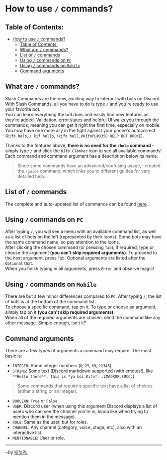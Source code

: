 # How to use `/` commands?

## Table of Contents:

- [How to use `/` commands?](#how-to-use--commands)
	- [Table of Contents:](#table-of-contents)
	- [What are `/` commands?](#what-are--commands)
	- [List of `/` commands](#list-of--commands)
	- [Using `/` commands on `PC`](#using--commands-on-pc)
	- [Using `/` commands on `Mobile`](#using--commands-on-mobile)
	- [Command arguments](#command-arguments)

## What are `/` commands?

Slash Commands are the new, exciting way to interact with bots on Discord. With Slash Commands, all you have to do is type `/` and you're ready to use your favorite bot.<br/>
You can learn everything the bot does and easily find new features as they're added. Validation, error states and helpful UI walks you through the commands, meaning you can get it right the first time, especially on mobile. You now have one more ally in the fight against your phone's autocorrect (`kifo help`, `! kif hello`, `!kifo hell`, `@KifoPL#3358 HELP BOT BROKE`).

Thanks to the features above, **there is no need for the `/help` command** - simply type `/` and click the `Kifo Clanker` icon to see all available commands! Each command and command argument has a description below its name.
> Since some commands have an advanced/confusing usage, I created the `/guide` command, which links you to different guides for very detailed help.

## List of `/` commands

The complete and auto-updated list of commands can be found [here](https://kifopl.github.io/kifo-clanker/commandList#list-of-slash-commands-used-with-).

## Using `/` commands on `PC`

After typing `/`, you will see a menu with an available command list, as well as a list of bots on the left (represented by their icons). Some bots may have the same command name, so pay attention to the icons.<br/>
After clicking the chosen command (or pressing `Tab`), if required, type or choose the argument **(you can't skip required arguments)**. To proceed to the next argument, press `Tab`. Optional arguments are listed after the `Optional` text.<br/>
When you finish typing in all arguments, press `Enter` and observe magic!

## Using `/` commands on `Mobile`

There are but a few minor differences compared to `PC`. After typing `/`, the list of bots is at the bottom of the command list.<br/>
To choose a specific command, tap on it. To type or choose an argument, simply tap on it **(you can't skip required arguments)**.<br/>
When all of the required arguments are chosen, send the command like any other message. Simple enough, isn't it?

## Command arguments

There are a few types of arguments a command may require. The most basic is:
- `INTEGER`: Some integer numbers (`0`, `25`, `69`, `12345`).
- `STRING`: Some text (Discord markdown supported (with emotes!), like `**Hello there**, this is *ya boi Kifo*. :LMAOROFLFUCC:`).
> Some commands that require a specific text have a list of choices (either a string or an integer).
- `BOOLEAN`: `True` or `False`.
- `USER`: Discord user (when using this argument Discord displays a list of users who can see the channel you're in, kinda like when trying to mention them in the message).
- `ROLE`: Same as the user, but for roles.
- `CHANNEL`: Any channel (category, voice, stage, etc), also with an interactive list.
- `MENTIONABLE`: User or role.
<hr/>

~by [KifoPL](https://bio.link/KifoPL)
